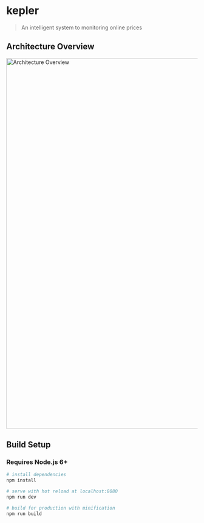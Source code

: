 # kepler

> An intelligent system to monitoring online prices

## Architecture Overview
<img width="973" alt="Architecture Overview" src="https://cloud.githubusercontent.com/assets/499550/17607895/786a415a-5fee-11e6-9c11-45a2cfdf085c.png">

## Build Setup
### Requires Node.js 6+

``` bash
# install dependencies
npm install

# serve with hot reload at localhost:8080
npm run dev

# build for production with minification
npm run build
```
